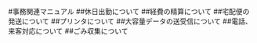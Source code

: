 #事務関連マニュアル
##休日出勤について
##経費の精算について
##宅配便の発送について
##プリンタについて
##大容量データの送受信について
##電話、来客対応について
##ごみ収集について
